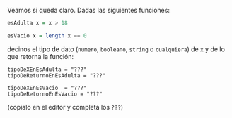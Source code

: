 Veamos si queda claro. Dadas las siguientes funciones:

```haskell
esAdulta x = x > 18

esVacio x = length x == 0  
```

decinos el tipo de dato (`numero`, `booleano`, `string`
 o `cualquiera`) de `x` y de lo que retorna la función: 
 
 
 ```
tipoDeXEnEsAdulta = "???"
tipoDeReturnoEnEsAdulta = "???"

tipoDeXEnEsVacio  = "???"
tipoDeRetornoEnEsVacio = "???"
``` 
 
 (copialo en el editor y completá los `???`)